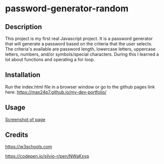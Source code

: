 # password-generator-random

## Description

This project is my first real Javascript project.  It is a password generator that will generate a password based on the criteria that the user selects.  The criteria's available are password length, lowercase letters, uppercase letters, numbers, and/or symbols/special characters.   During this I learned a lot about functions and operating a for loop.




## Installation

Run the index.html file in a browser window or go to the github pages link here:  <a href="https://max24p7.github.io/my-dev-portfolio/">https://max24p7.github.io/my-dev-portfolio/</a>

## Usage

[Screenshot of page](assets/screenshot.PNG/)


## Credits

https://w3schools.com

https://codepen.io/silvio-r/pen/NWaKxvp
